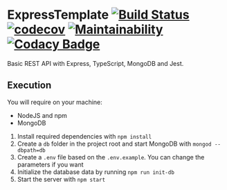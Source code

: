 # ExpressTemplate [![Build Status](https://travis-ci.org/AmosTrask/ExpressTemplate.svg?branch=master)](https://travis-ci.org/AmosTrask/ExpressTemplate) [![codecov](https://codecov.io/gh/AmosTrask/ExpressTemplate/branch/master/graph/badge.svg)](https://codecov.io/gh/AmosTrask/ExpressTemplate) [![Maintainability](https://api.codeclimate.com/v1/badges/8d0c08e846d49fad2cf0/maintainability)](https://codeclimate.com/github/AmosTrask/ExpressTemplate/maintainability) [![Codacy Badge](https://api.codacy.com/project/badge/Grade/03dbd4c86c964f68ab93ac8ba1d8dd07)](https://app.codacy.com/app/AmosTrask/ExpressTemplate?utm_source=github.com&utm_medium=referral&utm_content=AmosTrask/ExpressTemplate&utm_campaign=Badge_Grade_Dashboard)

Basic REST API with Express, TypeScript, MongoDB and Jest.

## Execution

You will require on your machine:
  - NodeJS and npm
  - MongoDB

 1. Install required dependencies with `npm install`
 2. Create a `db` folder in the project root and start MongoDB with `mongod --dbpath=db`
 3. Create a `.env` file based on the `.env.example`. You can change the parameters if you want
 4. Initialize the database data by running `npm run init-db`
 5. Start the server with `npm start`
